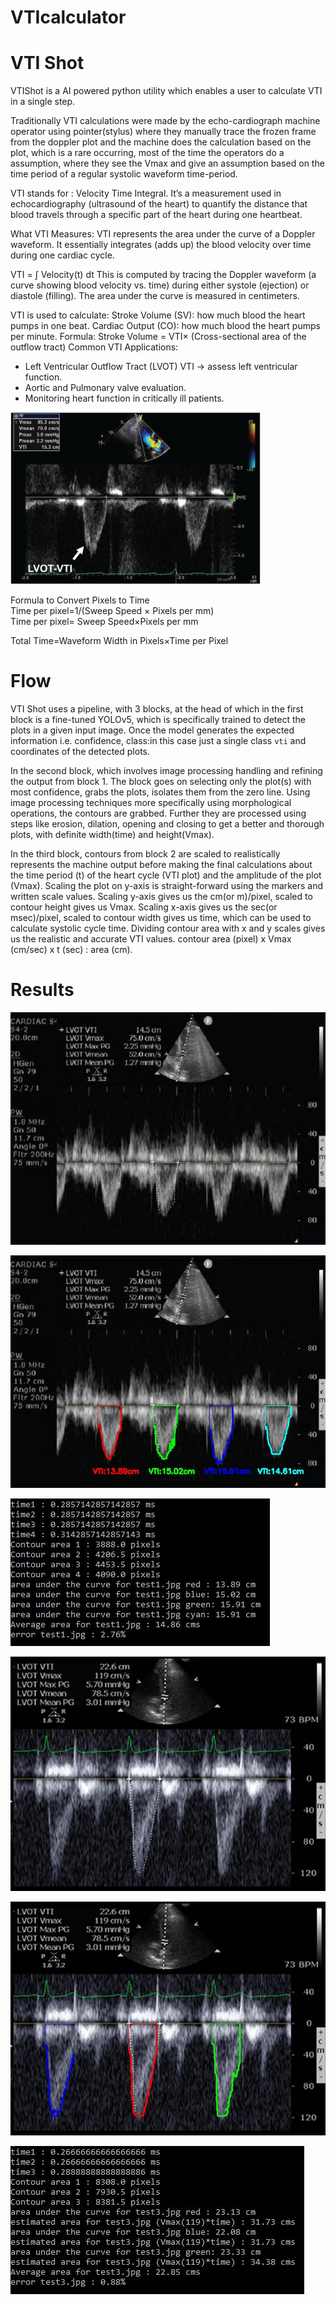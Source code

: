 # VTIcalculator

# VTI Shot
VTIShot is a AI powered python utility which enables a user to calculate VTI in a single step.

Traditionally VTI calculations were made by the echo-cardiograph machine operator using
pointer(stylus) where they manually trace the frozen frame from the doppler plot and the machine
does the calculation based on the plot, which is a rare occurring, most of the time the operators
do a assumption, where they see the Vmax and give an assumption based on the time period of a
regular systolic waveform time-period.

VTI stands for : Velocity Time Integral. It’s a measurement used in echocardiography (ultrasound
of the heart) to quantify the distance that blood travels through a specific part of the heart
during one heartbeat.

 What VTI Measures:
VTI represents the area under the curve of a Doppler waveform. It essentially integrates (adds 
up) the blood velocity over time during one cardiac cycle.

VTI = ∫ Velocity(t) dt
This is computed by tracing the Doppler waveform (a curve showing blood velocity vs. time) during
either systole (ejection) or diastole (filling). The area under the curve is measured in centimeters.

VTI is used to calculate:
Stroke Volume (SV): how much blood the heart pumps in one beat.
Cardiac Output (CO): how much blood the heart pumps per minute.
Formula:
Stroke Volume = VTI× (Cross-sectional area of the outflow tract)
 Common VTI Applications:
- Left Ventricular Outflow Tract (LVOT) VTI → assess left ventricular function.
- Aortic and Pulmonary valve evaluation.
- Monitoring heart function in critically ill patients.

<img src="/imgs/images.jpg" alt="VTI graph" title="This is a regular VTI image/plot." width="400">

Formula to Convert Pixels to Time
                    Time per pixel=1/(Sweep Speed × Pixels per mm)
                    Time per pixel= Sweep Speed×Pixels per mm

Total Time=Waveform Width in Pixels×Time per Pixel

# Flow

VTI Shot uses a pipeline, with 3 blocks, at the head of which in the first block is a fine-tuned YOLOv5,
which is specifically trained to detect the plots in a given input image. Once the model generates the
expected information i.e. confidence, class:in this case just a single class `vti` and coordinates of
the detected plots.

In the second block, which involves image processing handling and refining the output from block 1. The
block goes on selecting only the plot(s) with most confidence, grabs the plots, isolates them from the
zero line. Using image processing techniques more specifically using morphological operations, the contours
are grabbed. Further they are processed using steps like erosion, dilation, opening and closing to get a
better and thorough plots, with definite width(time) and height(Vmax).

In the third block, contours from block 2 are scaled to realistically represents the machine output before
making the final calculations about the time period (t) of the heart cycle (VTI plot) and the amplitude
of the plot (Vmax). Scaling the plot on y-axis is straight-forward using the markers and written scale values.
Scaling y-axis gives us the cm(or m)/pixel, scaled to contour height gives us Vmax. Scaling x-axis gives us
the sec(or msec)/pixel, scaled to contour width gives us time, which can be used to calculate systolic
cycle time. Dividing contour area with x and y scales gives us the realistic and accurate VTI values.
contour area (pixel) x Vmax (cm/sec) x t (sec) : area (cm).

# Results

![VTI graph.](/imgs/test1.jpg "Test VTI image/plot.")

![VTI graph.](/imgs/test1_result.jpg "Test VTI image/plot.")

![VTI graph.](/imgs/test1_avg.jpg "Test VTI image/plot (avg).")

![VTI graph.](/imgs/test3.jpg "Test VTI image/plot.")

![VTI graph.](/imgs/test3_result.jpg "Test VTI image/plot.")

![VTI graph.](/imgs/test3_avg.jpg "Test VTI image/plot (avg).")
